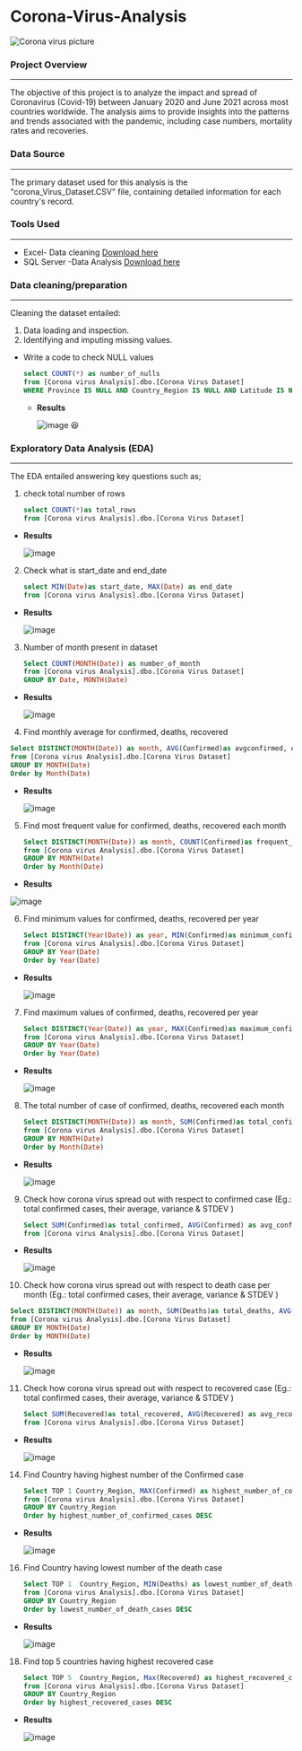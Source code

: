# Corona-Virus-Analysis
![Corona virus picture](https://github.com/Winnykinyumu/Corona-Virus-Analysis/assets/124139386/654fc539-a94e-405a-b056-d0b3a97b9293)
### Project Overview
---
The objective of this project is to analyze the impact and spread of Coronavirus (Covid-19) between January 2020 and June 2021 across most countries worldwide. The analysis aims to provide insights into the patterns and trends associated with the pandemic, including case numbers, mortality rates and recoveries.
### Data Source
---
The primary dataset used for this analysis is the "corona_Virus_Dataset.CSV" file, containing detailed information for each country's record.
### Tools Used
---
- Excel- Data cleaning [Download here](https://microsoft.com)
- SQL Server -Data Analysis [Download here](https://www.microsoft.com/en-us/sql-server/sql-server-downloads)
### Data cleaning/preparation
---
Cleaning the dataset entailed:
1. Data loading and inspection.
2. Identifying and imputing missing values.
- Write a code to check NULL values
  ```SQL
  select COUNT(*) as number_of_nulls
  from [Corona virus Analysis].dbo.[Corona Virus Dataset]
  WHERE Province IS NULL AND Country_Region IS NULL AND Latitude IS NULL AND Longitude IS NULL AND Date IS NULL AND Confirmed IS NULL AND Deaths IS NULL AND Recovered IS NULL
  ```
  - **Results**
    
    ![image](https://github.com/Winnykinyumu/Corona-Virus-Analysis/assets/124139386/a472807f-850f-4d64-ac17-3daac05e3047)
    😆

  
### Exploratory Data Analysis (EDA)
---
The EDA entailed answering key questions such as;
1. check total number of rows
   ```SQL
   select COUNT(*)as total_rows
   from [Corona virus Analysis].dbo.[Corona Virus Dataset]
   ```
- **Results**
  
  ![image](https://github.com/Winnykinyumu/Corona-Virus-Analysis/assets/124139386/3267b297-588a-4bcd-8707-349b636c2bbb)

2. Check what is start_date and end_date
   ```SQL
   select MIN(Date)as start_date, MAX(Date) as end_date
   from [Corona virus Analysis].dbo.[Corona Virus Dataset]
   ```
- **Results**
  
  ![image](https://github.com/Winnykinyumu/Corona-Virus-Analysis/assets/124139386/d041db4b-48c7-48c6-9d15-4e5e8aff497b)

3. Number of month present in dataset
   ```SQL
   Select COUNT(MONTH(Date)) as number_of_month
   from [Corona virus Analysis].dbo.[Corona Virus Dataset]
   GROUP BY Date, MONTH(Date)
   ```
  - **Results**
    
    ![image](https://github.com/Winnykinyumu/Corona-Virus-Analysis/assets/124139386/ab890d12-dfd0-4249-b8b5-551c0e4fb605)

4. Find monthly average for confirmed, deaths, recovered
  ```SQL
  Select DISTINCT(MONTH(Date)) as month, AVG(Confirmed)as avgconfirmed, AVG (Deaths) as avgdeaths, AVG(Recovered)as avgrecovered
  from [Corona virus Analysis].dbo.[Corona Virus Dataset]
  GROUP BY MONTH(Date)
  Order by Month(Date)
  ```
- **Results**
  
  ![image](https://github.com/Winnykinyumu/Corona-Virus-Analysis/assets/124139386/d5573b2b-a305-47bb-97a5-26ff0146a522)

5. Find most frequent value for confirmed, deaths, recovered each month
   ```SQL
   Select DISTINCT(MONTH(Date)) as month, COUNT(Confirmed)as frequent_confirmed, COUNT(Deaths) as frequent_deaths, COUNT(Recovered)as frequent_recovered
   from [Corona virus Analysis].dbo.[Corona Virus Dataset]
   GROUP BY MONTH(Date)
   Order by Month(Date)
   ```
- **Results**

![image](https://github.com/Winnykinyumu/Corona-Virus-Analysis/assets/124139386/726a6f94-f0f5-461f-9db2-3143976f16ac)

6. Find minimum values for confirmed, deaths, recovered per year
   ```SQL
   Select DISTINCT(Year(Date)) as year, MIN(Confirmed)as minimum_confirmed, MIN(Deaths) as minimum_deaths, MIN(Recovered)as minimum_recovered
   from [Corona virus Analysis].dbo.[Corona Virus Dataset]
   GROUP BY Year(Date)
   Order by Year(Date)
   ```
- **Results**
  
  ![image](https://github.com/Winnykinyumu/Corona-Virus-Analysis/assets/124139386/502adfe0-33ad-4a66-b9c4-75bc812cd4fd)

7.  Find maximum values of confirmed, deaths, recovered per year
    ```SQL
    Select DISTINCT(Year(Date)) as year, MAX(Confirmed)as maximum_confirmed, MAX(Deaths) as maximum_deaths, MAX(Recovered)as maximum_recovered
    from [Corona virus Analysis].dbo.[Corona Virus Dataset]
    GROUP BY Year(Date)
    Order by Year(Date)
    ```
  - **Results**
    
    ![image](https://github.com/Winnykinyumu/Corona-Virus-Analysis/assets/124139386/64e25650-8c6a-4979-87ea-73c1fad04479)

8. The total number of case of confirmed, deaths, recovered each month
   ```SQL
   Select DISTINCT(MONTH(Date)) as month, SUM(Confirmed)as total_confirmed, SUM(Deaths) as total_deaths, SUM(Recovered)as total_recovered
   from [Corona virus Analysis].dbo.[Corona Virus Dataset]
   GROUP BY MONTH(Date)
   Order by Month(Date)
   ```
- **Results**
  
  ![image](https://github.com/Winnykinyumu/Corona-Virus-Analysis/assets/124139386/c2794863-0c77-45d5-b8e9-8575b892bd66)

9. Check how corona virus spread out with respect to confirmed case
     (Eg.: total confirmed cases, their average, variance & STDEV )
   ```SQL
   Select SUM(Confirmed)as total_confirmed, AVG(Confirmed) as avg_confirmed, ROUND(VAR(Confirmed),2) as variance_confirmed, ROUND(STDEV(Confirmed),2) as stdev_confirmed
   from [Corona virus Analysis].dbo.[Corona Virus Dataset]
   ```
- **Results**
  
  ![image](https://github.com/Winnykinyumu/Corona-Virus-Analysis/assets/124139386/0f2192ab-ea63-41d9-9ae6-769ecf4246c4)

10. Check how corona virus spread out with respect to death case per month
   (Eg.: total confirmed cases, their average, variance & STDEV )
   ```SQL
   Select DISTINCT(MONTH(Date)) as month, SUM(Deaths)as total_deaths, AVG(Deaths) as avg_deaths, ROUND(VAR(Deaths),2) as death_variance, ROUND(STDEV(Deaths),2) as stdev_death
   from [Corona virus Analysis].dbo.[Corona Virus Dataset]
   GROUP BY MONTH(Date)
   Order by MONTH(Date)
   ```
- **Results**
  
  ![image](https://github.com/Winnykinyumu/Corona-Virus-Analysis/assets/124139386/96fd2653-be08-45b1-ab7a-d789575f0cfd)

11. Check how corona virus spread out with respect to recovered case
    (Eg.: total confirmed cases, their average, variance & STDEV )
    ```SQL
    Select SUM(Recovered)as total_recovered, AVG(Recovered) as avg_recovered, ROUND(VAR(Recovered),2) as Recovered_variance, ROUND(STDEV(Recovered),2) as stdev_recovered
    from [Corona virus Analysis].dbo.[Corona Virus Dataset]
    ```
 - **Results**
   
   ![image](https://github.com/Winnykinyumu/Corona-Virus-Analysis/assets/124139386/03da09af-1711-419e-a86c-205281111333)

14. Find Country having highest number of the Confirmed case
    ```SQL
    Select TOP 1 Country_Region, MAX(Confirmed) as highest_number_of_confirmed_cases
    from [Corona virus Analysis].dbo.[Corona Virus Dataset]
    GROUP BY Country_Region
    Order by highest_number_of_confirmed_cases DESC
    ```
- **Results**
  
  ![image](https://github.com/Winnykinyumu/Corona-Virus-Analysis/assets/124139386/855e0d21-65a7-4fd4-bf73-e1cc3a92c0d1)

16. Find Country having lowest number of the death case
    ```SQL
    Select TOP 1  Country_Region, MIN(Deaths) as lowest_number_of_death_cases
    from [Corona virus Analysis].dbo.[Corona Virus Dataset]
    GROUP BY Country_Region
    Order by lowest_number_of_death_cases DESC
    ```
- **Results**
  
  ![image](https://github.com/Winnykinyumu/Corona-Virus-Analysis/assets/124139386/607ec9e0-9790-4f05-822a-ffb236c4dfac)

18. Find top 5 countries having highest recovered case
    ```SQL
    Select TOP 5  Country_Region, Max(Recovered) as highest_recovered_cases
    from [Corona virus Analysis].dbo.[Corona Virus Dataset]
    GROUP BY Country_Region
    Order by highest_recovered_cases DESC
    ```
  - **Results**
    
    ![image](https://github.com/Winnykinyumu/Corona-Virus-Analysis/assets/124139386/f705c58b-3572-4eb4-8fa6-c6046670f0bd)


  

